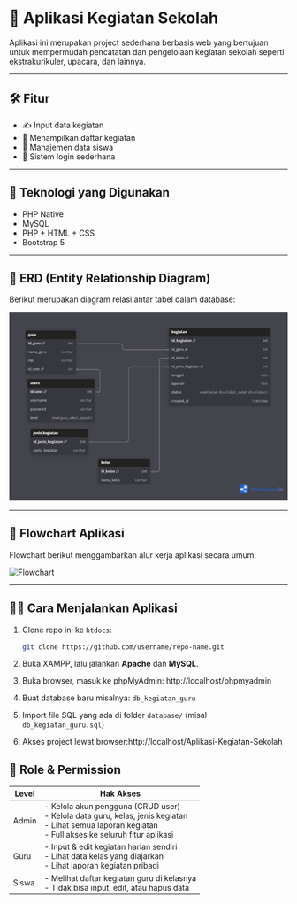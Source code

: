 # 📘 Aplikasi Kegiatan Sekolah

Aplikasi ini merupakan project sederhana berbasis web yang bertujuan untuk mempermudah pencatatan dan pengelolaan kegiatan sekolah seperti ekstrakurikuler, upacara, dan lainnya.

---

## 🛠️ Fitur

- ✍️ Input data kegiatan
- 📅 Menampilkan daftar kegiatan
- 📂 Manajemen data siswa
- 🔐 Sistem login sederhana

---

## 🧩 Teknologi yang Digunakan

- PHP Native
- MySQL
- PHP + HTML + CSS
- Bootstrap 5

---

## 📐 ERD (Entity Relationship Diagram)

Berikut merupakan diagram relasi antar tabel dalam database:

![ERD](Basis_Data_App_Kegiatan_Guru.png)

---

## 🔁 Flowchart Aplikasi

Flowchart berikut menggambarkan alur kerja aplikasi secara umum:

![Flowchart](Flowchart-Aplikasi-Guru.drawio.png)

---

## 👨‍💻 Cara Menjalankan Aplikasi

1. Clone repo ini ke `htdocs`:
   ```bash
   git clone https://github.com/username/repo-name.git

2. Buka XAMPP, lalu jalankan **Apache** dan **MySQL**.

3. Buka browser, masuk ke phpMyAdmin: http://localhost/phpmyadmin

4. Buat database baru misalnya: `db_kegiatan_guru`

5. Import file SQL yang ada di folder `database/` (misal `db_kegiatan_guru.sql`)

6. Akses project lewat browser:http://localhost/Aplikasi-Kegiatan-Sekolah

## 🔐 Role & Permission

| Level  | Hak Akses |
|--------|-----------|
| Admin  | - Kelola akun pengguna (CRUD user) <br> - Kelola data guru, kelas, jenis kegiatan <br> - Lihat semua laporan kegiatan <br> - Full akses ke seluruh fitur aplikasi |
| Guru   | - Input & edit kegiatan harian sendiri <br> - Lihat data kelas yang diajarkan <br> - Lihat laporan kegiatan pribadi |
| Siswa  | - Melihat daftar kegiatan guru di kelasnya <br> - Tidak bisa input, edit, atau hapus data |
